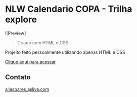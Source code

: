 # NLW Calendario COPA - Trilha explore

![Preview]

> Criado com HTML e CSS 

Projeito feito pessoalmente utilizando apenas HTML e CSS

[Clique aqui para acessar](https://allesoares95.github.io/NLW-Desktop---Calendario-HTML/)


## Contato

allesoares_@live.com